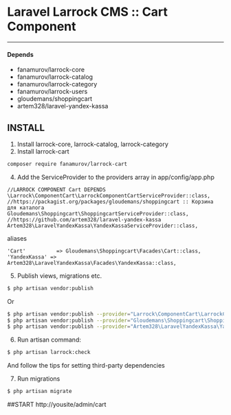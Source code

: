 # Laravel Larrock CMS :: Cart Component

---

#### Depends
- fanamurov/larrock-core
- fanamurov/larrock-catalog
- fanamurov/larrock-category
- fanamurov/larrock-users
- gloudemans/shoppingcart
- artem328/laravel-yandex-kassa

## INSTALL

1. Install larrock-core, larrock-catalog, larrock-category
2. Install larrock-cart
  ```sh
  composer require fanamurov/larrock-cart
  ```

4. Add the ServiceProvider to the providers array in app/config/app.php
  ```
  //LARROCK COMPONENT Cart DEPENDS
  \Larrock\ComponentCart\LarrockComponentCartServiceProvider::class,
  //https://packagist.org/packages/gloudemans/shoppingcart :: Корзина для каталога
  Gloudemans\Shoppingcart\ShoppingcartServiceProvider::class,
  //https://github.com/artem328/laravel-yandex-kassa
  Artem328\LaravelYandexKassa\YandexKassaServiceProvider::class,
  ```

  aliases
  ```
  'Cart'          => Gloudemans\Shoppingcart\Facades\Cart::class,
  'YandexKassa' => Artem328\LaravelYandexKassa\Facades\YandexKassa::class,
  ```

5. Publish views, migrations etc.
  ```sh
  $ php artisan vendor:publish
  ```
  Or
  ```sh
  $ php artisan vendor:publish --provider="Larrock\ComponentCart\LarrockComponentCartServiceProvider"
  $ php artisan vendor:publish --provider="Gloudemans\Shoppingcart\ShoppingcartServiceProvider"
  $ php artisan vendor:publish --provider="Artem328\LaravelYandexKassa\YandexKassaServiceProvider"
  ```
       
6. Run artisan command:
  ```sh
  $ php artisan larrock:check
  ```
  And follow the tips for setting third-party dependencies
  
  
7. Run migrations
  ```sh
  $ php artisan migrate
  ```

##START
http://yousite/admin/cart